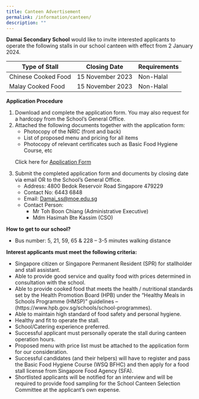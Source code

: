 ```yaml
---
title: Canteen Advertisement
permalink: /information/canteen/
description: ""
---
```

<p><b>Damai Secondary School</b> would like to invite interested applicants to operate the following stalls in our school canteen with effect from 2 January 2024.</p>



| Type of Stall | Closing Date | Requirements |
| -------- | -------- | -------- |
| Chinese Cooked Food     | 15 November 2023     | Non-Halal     |
| Malay Cooked Food     | 15 November 2023     | Non-Halal     |
<p>
<b>Application Procedure</b>
</p><ol>
<li>Download and complete the application form. You may also request for a hardcopy from the School’s General Office.
</li><li>Attached the following documents together with the application form:

<ul>
<li>Photocopy of the NRIC (front and back)
</li><li>List of proposed menu and pricing for all items
</li><li>Photocopy of relevant certificates such as Basic Food Hygiene Course, etc
	</li></ul>
	<p></p>
	<p>
Click here for <a target="_blank" href="https://drive.google.com/file/d/13IZ7aNbwDa5VRxDpbTrRRxUG7ZKuKx1f/view?usp=sharing">Application Form</a></p>

<p>
</p></li><li>Submit the completed application form and documents by closing date via email OR to the School’s General Office.

<ul><li>Address: 4800 Bedok Reservoir Road Singapore 479229

</li><li>Contact No: 6443 6848

</li><li>Email: <a href="mailto:Damai_ss@moe.edu.sg">Damai_ss@moe.edu.sg</a>

</li><li>Contact Person: &nbsp;&nbsp;&nbsp;<ul> <li>Mr Toh Boon Chiang (Administrative Executive)

</li><li>Mdm Hasimah Bte Kassim (CSO)
</li></ul>
	</li></ul>
</li></ol>
<p></p>
<p>
	<b>How to get to our school?</b>
	</p><ul>
		<li>Bus number: 5, 21, 59, 65 &amp; 228 – 3-5 minutes walking distance
			</li></ul>
	<p>
	<b>Interest applicants must meet the following criteria:</b>
	</p><ul>
		<li>Singapore citizen or Singapore Permanent Resident (SPR) for stallholder and stall assistant.
</li><li>Able to provide good service and quality food with prices determined in consultation with the school.
</li><li>Able to provide cooked food that meets the health / nutritional standards set by the Health Promotion Board (HPB) under the “Healthy Meals in Schools Programme (HMSP)” guidelines –(https://www.hpb.gov.sg/schools/school-programmes).
</li><li>Able to maintain high standard of food safety and personal hygiene.
</li><li>Healthy and fit to operate the stall.
</li><li>School/Catering experience preferred.
</li><li>Successful applicant must personally operate the stall during canteen operation hours.
</li><li>Proposed menu with price list must be attached to the application form for our consideration.
</li><li>Successful candidates (and their helpers) will have to register and pass the Basic Food Hygiene Course (WSQ BFHC) and then apply for a food stall license from Singapore Food Agency (SFA).
</li><li>Shortlisted applicants will be notified for an interview and will be required to provide food sampling for the School Canteen Selection Committee at the applicant’s own expense.
			</li></ul>